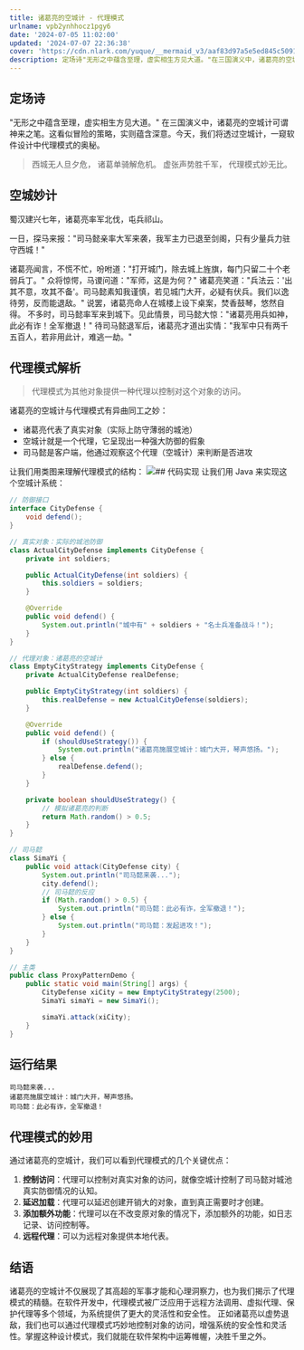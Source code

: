 ```yaml
---
title: 诸葛亮的空城计 - 代理模式
urlname: vpb2ynhhocz1pgy6
date: '2024-07-05 11:02:00'
updated: '2024-07-07 22:36:38'
cover: 'https://cdn.nlark.com/yuque/__mermaid_v3/aaf83d97a5e5ed845c5091cfbdd48179.svg'
description: 定场诗"无形之中蕴含至理，虚实相生方见大道。"在三国演义中，诸葛亮的空城计可谓神来之笔。这看似冒险的策略，实则蕴含深意。今天，我们将透过空城计，一窥软件设计中代理模式的奥秘。西城无人旦夕危，诸葛单骑解危机。虚张声势胜千军，代理模式妙无比。空城妙计蜀汉建兴七年，诸葛亮率军北伐，屯兵祁山。一日，探...
---
```

## 定场诗
"无形之中蕴含至理，虚实相生方见大道。"
在三国演义中，诸葛亮的空城计可谓神来之笔。这看似冒险的策略，实则蕴含深意。今天，我们将透过空城计，一窥软件设计中代理模式的奥秘。
> 西城无人旦夕危，
诸葛单骑解危机。
虚张声势胜千军，
代理模式妙无比。

## 空城妙计
蜀汉建兴七年，诸葛亮率军北伐，屯兵祁山。

一日，探马来报："司马懿亲率大军来袭，我军主力已退至剑阁，只有少量兵力驻守西城！"

诸葛亮闻言，不慌不忙，吩咐道："打开城门，除去城上旌旗，每门只留二十个老弱兵丁。"
众将惊愕，马谡问道："军师，这是为何？"
诸葛亮笑道："兵法云：'出其不意，攻其不备'。司马懿素知我谨慎，若见城门大开，必疑有伏兵。我们以逸待劳，反而能退敌。"
说罢，诸葛亮命人在城楼上设下桌案，焚香鼓琴，悠然自得。
不多时，司马懿率军来到城下。见此情景，司马懿大惊："诸葛亮用兵如神，此必有诈！全军撤退！"
待司马懿退军后，诸葛亮才道出实情："我军中只有两千五百人，若非用此计，难逃一劫。"
## 代理模式解析
> 代理模式为其他对象提供一种代理以控制对这个对象的访问。

诸葛亮的空城计与代理模式有异曲同工之妙：

- 诸葛亮代表了真实对象（实际上防守薄弱的城池）
- 空城计就是一个代理，它呈现出一种强大防御的假象
- 司马懿是客户端，他通过观察这个代理（空城计）来判断是否进攻

让我们用类图来理解代理模式的结构：
![](https://oss1.aistar.cool/elog-offer-now/bcd13d8bcea3f6c94aee189384e98439.svg)## 代码实现
让我们用 Java 来实现这个空城计系统：
```java
// 防御接口
interface CityDefense {
    void defend();
}

// 真实对象：实际的城池防御
class ActualCityDefense implements CityDefense {
    private int soldiers;

    public ActualCityDefense(int soldiers) {
        this.soldiers = soldiers;
    }

    @Override
    public void defend() {
        System.out.println("城中有" + soldiers + "名士兵准备战斗！");
    }
}

// 代理对象：诸葛亮的空城计
class EmptyCityStrategy implements CityDefense {
    private ActualCityDefense realDefense;

    public EmptyCityStrategy(int soldiers) {
        this.realDefense = new ActualCityDefense(soldiers);
    }

    @Override
    public void defend() {
        if (shouldUseStrategy()) {
            System.out.println("诸葛亮施展空城计：城门大开，琴声悠扬。");
        } else {
            realDefense.defend();
        }
    }

    private boolean shouldUseStrategy() {
        // 模拟诸葛亮的判断
        return Math.random() > 0.5;
    }
}

// 司马懿
class SimaYi {
    public void attack(CityDefense city) {
        System.out.println("司马懿来袭...");
        city.defend();
        // 司马懿的反应
        if (Math.random() > 0.5) {
            System.out.println("司马懿：此必有诈，全军撤退！");
        } else {
            System.out.println("司马懿：发起进攻！");
        }
    }
}

// 主类
public class ProxyPatternDemo {
    public static void main(String[] args) {
        CityDefense xiCity = new EmptyCityStrategy(2500);
        SimaYi simaYi = new SimaYi();

        simaYi.attack(xiCity);
    }
}
```
## 运行结果
```
司马懿来袭...
诸葛亮施展空城计：城门大开，琴声悠扬。
司马懿：此必有诈，全军撤退！
```
## 代理模式的妙用
通过诸葛亮的空城计，我们可以看到代理模式的几个关键优点：

1. **控制访问**：代理可以控制对真实对象的访问，就像空城计控制了司马懿对城池真实防御情况的认知。
2. **延迟加载**：代理可以延迟创建开销大的对象，直到真正需要时才创建。
3. **添加额外功能**：代理可以在不改变原对象的情况下，添加额外的功能，如日志记录、访问控制等。
4. **远程代理**：可以为远程对象提供本地代表。
## 结语
诸葛亮的空城计不仅展现了其高超的军事才能和心理洞察力，也为我们揭示了代理模式的精髓。在软件开发中，代理模式被广泛应用于远程方法调用、虚拟代理、保护代理等多个领域，为系统提供了更大的灵活性和安全性。
正如诸葛亮以虚势退敌，我们也可以通过代理模式巧妙地控制对象的访问，增强系统的安全性和灵活性。掌握这种设计模式，我们就能在软件架构中运筹帷幄，决胜千里之外。
